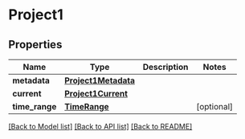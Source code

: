 # Project1

## Properties
Name | Type | Description | Notes
------------ | ------------- | ------------- | -------------
**metadata** | [**Project1Metadata**](Project1Metadata.md) |  | 
**current** | [**Project1Current**](Project1Current.md) |  | 
**time_range** | [**TimeRange**](TimeRange.md) |  | [optional] 

[[Back to Model list]](../README.md#documentation-for-models) [[Back to API list]](../README.md#documentation-for-api-endpoints) [[Back to README]](../README.md)

